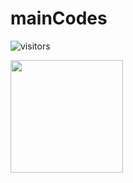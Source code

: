 # mainCodes

![visitors](https://visitor-badge.glitch.me/badge?page_id=${your.username}.${your.repo.id})

<img height="180em" src="https://github-readme-stats.vercel.app/api?username=openUniProjects&show_icons=true&hide_border=true&&count_private=true&include_all_commits=true" />
